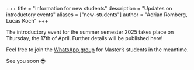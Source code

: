 +++
title = "Information for new students"
description = "Updates on introductory events"
aliases = ["new-students"]
author = "Adrian Romberg, Lucas Koch"
+++

The introductory event for the summer semester 2025 takes place on Thursday, the 17th of April. Further details will be published here!

Feel free to join the [WhatsApp group](https://chat.whatsapp.com/Gl9pw65z7qwGXtADA6m0J2) for Master’s students in the meantime.

See you soon 😎
